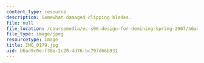 ```yaml
---
content_type: resource
description: Somewhat damaged clipping blades.
file: null
file_location: /coursemedia/ec-s06-design-for-demining-spring-2007/b6ad9c0ef30e2c204d76bc797d66b931_IMG_0179.jpg
file_type: image/jpeg
resourcetype: Image
title: IMG_0179.jpg
uid: b6ad9c0e-f30e-2c20-4d76-bc797d66b931
---
```

